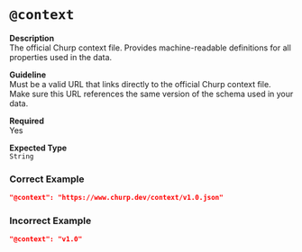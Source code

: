 `@context`
=======

**Description**  
The official Churp context file. Provides machine-readable definitions for all properties used in the data.

**Guideline**  
Must be a valid URL that links directly to the official Churp context file. Make sure this URL references the same version of the schema used in your data.

**Required**  
Yes

**Expected Type**  
`String`

### Correct Example

```json
"@context": "https://www.churp.dev/context/v1.0.json"
```

### Incorrect Example

```json
"@context": "v1.0"
```